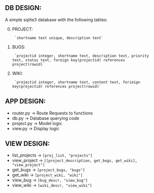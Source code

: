 
## DB DESIGN: ##

A simple sqlite3 database with the following tables:

0. PROJECT:

		`shortname text unique, description text`
	  
1. BUGS:

		`projectid integer, shortname text, description text, priority text, status text, foreign key(projectid) references project(rowid)`

2. WIKI:
	
		`projectid integer, shortname text, content text, forieign key(projectid) references project(rowid)`

## APP DESIGN: ##

* router.py	-> Route Requests to functions
* db.py	  	-> Database querying code
* project.py	-> Model logic
* view.py	-> Display logic

## VIEW DESIGN: ##

* list_projects	-> `[proj_list, "projects"]`
* view_project	-> `[[project_description, get_bugs, get_wiki], "view_project"]`
* get_bugs	-> `[project_bugs, "bugs"]`
* get_wiki	-> `[project_wiki, "wiki"]`
* view_bug	-> `[bug_descr, "view_bug"]`
* view_wiki	-> `[wiki_descr, "view_wiki"]`

